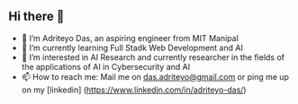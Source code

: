 ## Hi there 👋

- 🔭 I’m Adriteyo Das, an aspiring engineer from MIT Manipal
- 🌱 I’m currently learning Full Stadk Web Development and AI
- 👯 I’m interested in AI Research and currently researcher in the fields of the applications of AI in Cybersecurity and AI
- 📫 How to reach me: Mail me on das.adriteyo@gmail.com or ping me up on my [linkedin] (https://www.linkedin.com/in/adriteyo-das/)


